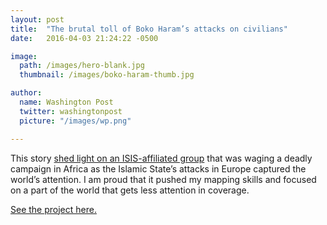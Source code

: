 ```yaml
---
layout: post
title:  "The brutal toll of Boko Haram’s attacks on civilians"
date:   2016-04-03 21:24:22 -0500

image:
  path: /images/hero-blank.jpg
  thumbnail: /images/boko-haram-thumb.jpg

author:
  name: Washington Post
  twitter: washingtonpost
  picture: "/images/wp.png"

---
```


<!-- ![no-alignment]({{ '/images/redistricting-texas.jpg' | absolute_url }}){: .align-right} -->

This story [shed light on an ISIS-affiliated group][project-link] that was waging a deadly campaign in Africa as the Islamic State’s attacks in Europe captured the world’s attention. I am proud that it pushed my mapping skills and focused on a part of the world that gets less attention in coverage.

[See the project here.][project-link]


[project-link]: https://www.washingtonpost.com/graphics/world/nigeria-boko-haram/
